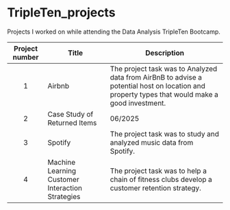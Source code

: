 # TripleTen_projects
Projects I worked on while attending the Data Analysis TripleTen Bootcamp.


| Project number | Title | Description |
| :-----------: | ----------- |----------- |
| 1 | Airbnb| The project task was to Analyzed data from AirBnB to advise a potential host on location and property types that would make a good investment. |
| 2 | Case Study of Returned Items | 06/2025 | Tableau  | The project task was to prepare a report to analysis of why so many items were being returned at a department store that included a dashboard to monitor returns |
| 3 | Spotify | The project task was to study and analyzed music data from Spotify. |
| 4 | Machine Learning Customer Interaction Strategies | The project task was to help a chain of fitness clubs develop a customer retention strategy. |
